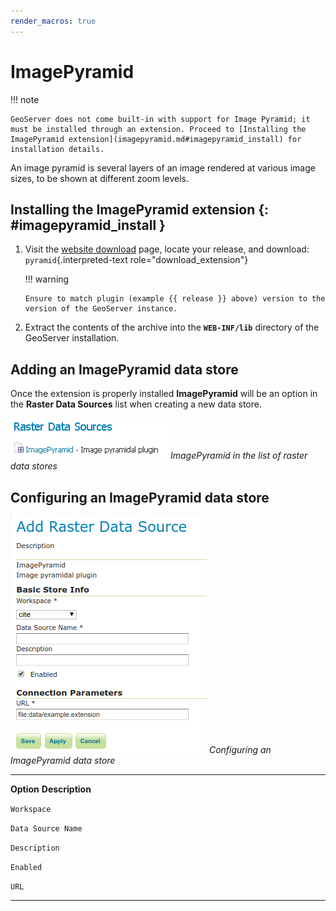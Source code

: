 ```yaml
---
render_macros: true
---
```


# ImagePyramid

!!! note

    GeoServer does not come built-in with support for Image Pyramid; it must be installed through an extension. Proceed to [Installing the ImagePyramid extension](imagepyramid.md#imagepyramid_install) for installation details.

An image pyramid is several layers of an image rendered at various image sizes, to be shown at different zoom levels.

## Installing the ImagePyramid extension {: #imagepyramid_install }

1.  Visit the [website download](https://geoserver.org/download) page, locate your release, and download: `pyramid`{.interpreted-text role="download_extension"}

    !!! warning

        Ensure to match plugin (example {{ release }} above) version to the version of the GeoServer instance.

2.  Extract the contents of the archive into the **`WEB-INF/lib`** directory of the GeoServer installation.

## Adding an ImagePyramid data store

Once the extension is properly installed **ImagePyramid** will be an option in the **Raster Data Sources** list when creating a new data store.

![](images/imagepyramidcreate.png)
*ImagePyramid in the list of raster data stores*

## Configuring an ImagePyramid data store

![](images/imagepyramidconfigure.png)
*Configuring an ImagePyramid data store*

  -------------------- --------------------------------------------------------
  **Option**           **Description**

  `Workspace`          

  `Data Source Name`   

  `Description`        

  `Enabled`            

  `URL`                
  -------------------- --------------------------------------------------------
